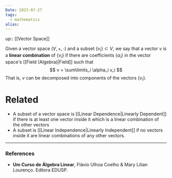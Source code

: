 ```yaml
---
Date: 2023-07-27
tags:
  - mathematics
alias: 
---
```

up:: [[Vector Space]]

Given a vector space $(V, +, \cdot)$ and a subset $\{v_i\} \subset V$, we say that a vector $v$ is a **linear combination** of $\{v_i\}$ if there are coefficients $\{\alpha_i\}$ in the vector space's [[Field (Algebra)|Field]] such that
$$
v = \sum\limits_i \alpha_i v_i
$$
That is, $v$ can be decomposed into components of the vectors $\{v_i\}$.

# Related
- A subset of a vector space is [[Linear Dependence|Linearly Dependent]] if there is at least one vector inside it which is a linear combination of the other vectors
- A subset is [[Linear Independence|Linearly Independent]] if no vectors inside it are linear combinations of any other vectors.

---
### References
- **Um Curso de Álgebra Linear**, Flávio Ulhoa Coelho & Mary Lilian Lourenço. Editora EDUSP.